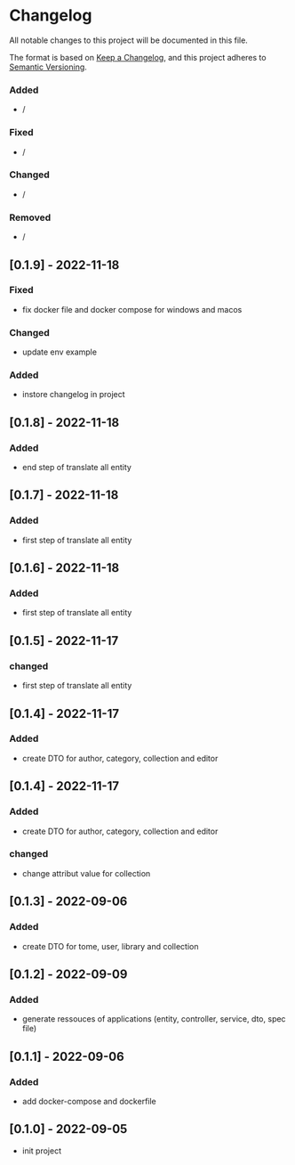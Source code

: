 # Changelog

All notable changes to this project will be documented in this file.

The format is based on [Keep a Changelog](https://keepachangelog.com/en/1.0.0/),
and this project adheres to [Semantic Versioning](https://semver.org/spec/v2.0.0.html).

### Added 
- /

### Fixed
- /

### Changed
- /

### Removed
- /

## [0.1.9] - 2022-11-18
### Fixed
- fix docker file and docker compose for windows and macos
### Changed
- update env example 
### Added 
- instore changelog in project

## [0.1.8] - 2022-11-18
### Added
- end step of translate all entity

## [0.1.7] - 2022-11-18
### Added
- first step of translate all entity

## [0.1.6] - 2022-11-18
### Added
- first step of translate all entity

## [0.1.5] - 2022-11-17
### changed
- first step of translate all entity

## [0.1.4] - 2022-11-17
### Added
- create DTO for author, category, collection and editor

## [0.1.4] - 2022-11-17
### Added
- create DTO for author, category, collection and editor
### changed
- change attribut value for collection

## [0.1.3] - 2022-09-06
### Added
- create DTO for tome, user, library and collection 

## [0.1.2] - 2022-09-09
### Added
- generate ressouces of applications (entity, controller, service, dto, spec file)

## [0.1.1] - 2022-09-06
### Added
- add docker-compose and dockerfile

## [0.1.0] - 2022-09-05
- init project
